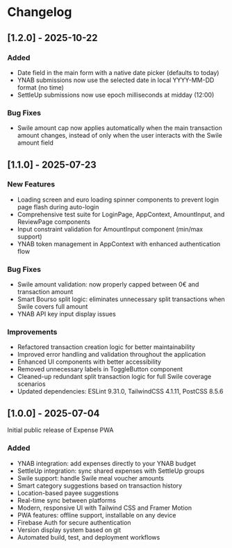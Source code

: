 # Changelog

## [1.2.0] - 2025-10-22

### Added

- Date field in the main form with a native date picker (defaults to today)
- YNAB submissions now use the selected date in local YYYY-MM-DD format (no time)
- SettleUp submissions now use epoch milliseconds at midday (12:00)

### Bug Fixes

- Swile amount cap now applies automatically when the main transaction amount changes, instead of only when the user interacts with the Swile amount field

## [1.1.0] - 2025-07-23

### New Features

- Loading screen and euro loading spinner components to prevent login page flash during auto-login
- Comprehensive test suite for LoginPage, AppContext, AmountInput, and ReviewPage components
- Input constraint validation for AmountInput component (min/max support)
- YNAB token management in AppContext with enhanced authentication flow

### Bug Fixes

- Swile amount validation: now properly capped between 0€ and transaction amount
- Smart Bourso split logic: eliminates unnecessary split transactions when Swile covers full amount
- YNAB API key input display issues

### Improvements

- Refactored transaction creation logic for better maintainability
- Improved error handling and validation throughout the application
- Enhanced UI components with better accessibility
- Removed unnecessary labels in ToggleButton component
- Cleaned-up redundant split transaction logic for full Swile coverage scenarios
- Updated dependencies: ESLint 9.31.0, TailwindCSS 4.1.11, PostCSS 8.5.6

## [1.0.0] - 2025-07-04

Initial public release of Expense PWA

### Added

- YNAB integration: add expenses directly to your YNAB budget
- SettleUp integration: sync shared expenses with SettleUp groups
- Swile support: handle Swile meal voucher amounts
- Smart category suggestions based on transaction history
- Location-based payee suggestions
- Real-time sync between platforms
- Modern, responsive UI with Tailwind CSS and Framer Motion
- PWA features: offline support, installable on any device
- Firebase Auth for secure authentication
- Version display system based on git
- Automated build, test, and deployment workflows
